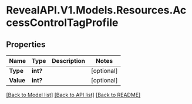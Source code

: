 # RevealAPI.V1.Models.Resources.AccessControlTagProfile
## Properties

Name | Type | Description | Notes
------------ | ------------- | ------------- | -------------
**Type** | **int?** |  | [optional] 
**Value** | **int?** |  | [optional] 

[[Back to Model list]](../README.md#documentation-for-models) [[Back to API list]](../README.md#documentation-for-api-endpoints) [[Back to README]](../README.md)

